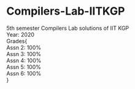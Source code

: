 # Compilers-Lab-IITKGP
5th semester Compilers Lab solutions of IIT KGP <br />
Year: 2020 <br />
Grades{ <br />
Assn 2: 100%  
Assn 3: 100%  
Assn 4: 100%  
Assn 5: 100%  
Assn 6: 100%  
}
